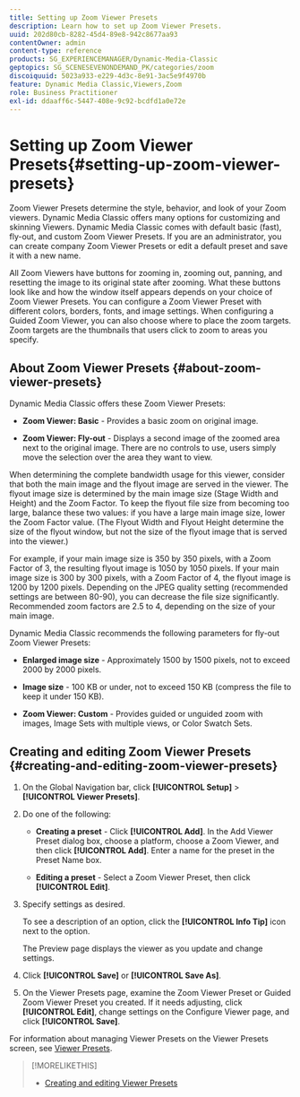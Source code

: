 ```yaml
---
title: Setting up Zoom Viewer Presets
description: Learn how to set up Zoom Viewer Presets.
uuid: 202d80cb-8282-45d4-89e8-942c8677aa93
contentOwner: admin
content-type: reference
products: SG_EXPERIENCEMANAGER/Dynamic-Media-Classic
geptopics: SG_SCENESEVENONDEMAND_PK/categories/zoom
discoiquuid: 5023a933-e229-4d3c-8e91-3ac5e9f4970b
feature: Dynamic Media Classic,Viewers,Zoom
role: Business Practitioner
exl-id: ddaaff6c-5447-408e-9c92-bcdfd1a0e72e
---
```

# Setting up Zoom Viewer Presets{#setting-up-zoom-viewer-presets}

Zoom Viewer Presets determine the style, behavior, and look of your Zoom viewers. Dynamic Media Classic offers many options for customizing and skinning Viewers. Dynamic Media Classic comes with default basic (fast), fly-out, and custom Zoom Viewer Presets. If you are an administrator, you can create company Zoom Viewer Presets or edit a default preset and save it with a new name.

All Zoom Viewers have buttons for zooming in, zooming out, panning, and resetting the image to its original state after zooming. What these buttons look like and how the window itself appears depends on your choice of Zoom Viewer Presets. You can configure a Zoom Viewer Preset with different colors, borders, fonts, and image settings. When configuring a Guided Zoom Viewer, you can also choose where to place the zoom targets. Zoom targets are the thumbnails that users click to zoom to areas you specify.

## About Zoom Viewer Presets {#about-zoom-viewer-presets}

Dynamic Media Classic offers these Zoom Viewer Presets:

* **Zoom Viewer: Basic** - Provides a basic zoom on original image.

* **Zoom Viewer: Fly-out** - Displays a second image of the zoomed area next to the original image. There are no controls to use, users simply move the selection over the area they want to view.

When determining the complete bandwidth usage for this viewer, consider that both the main image and the flyout image are served in the viewer. The flyout image size is determined by the main image size (Stage Width and Height) and the Zoom Factor. To keep the flyout file size from becoming too large, balance these two values: if you have a large main image size, lower the Zoom Factor value. (The Flyout Width and Flyout Height determine the size of the flyout window, but not the size of the flyout image that is served into the viewer.)

For example, if your main image size is 350 by 350 pixels, with a Zoom Factor of 3, the resulting flyout image is 1050 by 1050 pixels. If your main image size is 300 by 300 pixels, with a Zoom Factor of 4, the flyout image is 1200 by 1200 pixels. Depending on the JPEG quality setting (recommended settings are between 80-90), you can decrease the file size significantly. Recommended zoom factors are 2.5 to 4, depending on the size of your main image.

Dynamic Media Classic recommends the following parameters for fly-out Zoom Viewer Presets:

* **Enlarged image size** - Approximately 1500 by 1500 pixels, not to exceed 2000 by 2000 pixels.

* **Image size** - 100 KB or under, not to exceed 150 KB (compress the file to keep it under 150 KB).

* **Zoom Viewer: Custom** - Provides guided or unguided zoom with images, Image Sets with multiple views, or Color Swatch Sets.

## Creating and editing Zoom Viewer Presets {#creating-and-editing-zoom-viewer-presets}

1. On the Global Navigation bar, click **[!UICONTROL Setup]** > **[!UICONTROL Viewer Presets]**.
1. Do one of the following:

   * **Creating a preset** - Click **[!UICONTROL Add]**. In the Add Viewer Preset dialog box, choose a platform, choose a Zoom Viewer, and then click **[!UICONTROL Add]**. Enter a name for the preset in the Preset Name box.

   * **Editing a preset** - Select a Zoom Viewer Preset, then click **[!UICONTROL Edit]**.

1. Specify settings as desired.

   To see a description of an option, click the **[!UICONTROL Info Tip]** icon next to the option.

   The Preview page displays the viewer as you update and change settings.

1. Click **[!UICONTROL Save]** or **[!UICONTROL Save As]**.
1. On the Viewer Presets page, examine the Zoom Viewer Preset or Guided Zoom Viewer Preset you created. If it needs adjusting, click **[!UICONTROL Edit]**, change settings on the Configure Viewer page, and click ****[!UICONTROL Save]****.

For information about managing Viewer Presets on the Viewer Presets screen, see [Viewer Presets](application-setup.md#viewer_presets).

>[!MORELIKETHIS]
>
>* [Creating and editing Viewer Presets](application-setup.md#adding_and_editing_viewer_presets)

